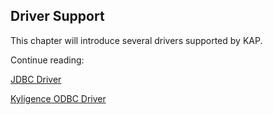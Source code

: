 ## Driver Support

This chapter will introduce several drivers supported by KAP.

Continue reading:

[JDBC Driver](jdbc.en.md)

[Kyligence ODBC Driver](kyligence_odbc.en.md)
